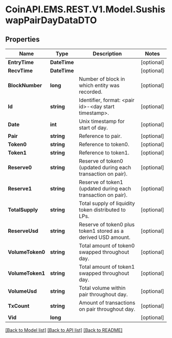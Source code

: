 
# CoinAPI.EMS.REST.V1.Model.SushiswapPairDayDataDTO

## Properties

Name | Type | Description | Notes
------------ | ------------- | ------------- | -------------
**EntryTime** | **DateTime** |  | [optional] 
**RecvTime** | **DateTime** |  | [optional] 
**BlockNumber** | **long** | Number of block in which entity was recorded. | [optional] 
**Id** | **string** | Identifier, format: &lt;pair id&gt;-&lt;day start timestamp&gt;. | [optional] 
**Date** | **int** | Unix timestamp for start of day. | [optional] 
**Pair** | **string** | Reference to pair. | [optional] 
**Token0** | **string** | Reference to token0. | [optional] 
**Token1** | **string** | Reference to token1. | [optional] 
**Reserve0** | **string** | Reserve of token0 (updated during each transaction on pair). | [optional] 
**Reserve1** | **string** | Reserve of token1 (updated during each transaction on pair). | [optional] 
**TotalSupply** | **string** | Total supply of liquidity token distributed to LPs. | [optional] 
**ReserveUsd** | **string** | Reserve of token0 plus token1 stored as a derived USD amount. | [optional] 
**VolumeToken0** | **string** | Total amount of token0 swapped throughout day. | [optional] 
**VolumeToken1** | **string** | Total amount of token1 swapped throughout day. | [optional] 
**VolumeUsd** | **string** | Total volume within pair throughout day. | [optional] 
**TxCount** | **string** | Amount of transactions on pair throughout day. | [optional] 
**Vid** | **long** |  | [optional] 

[[Back to Model list]](../README.md#documentation-for-models)
[[Back to API list]](../README.md#documentation-for-api-endpoints)
[[Back to README]](../README.md)

